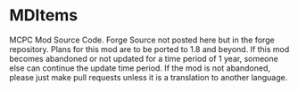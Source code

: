 # MDItems
MCPC Mod Source Code. Forge Source not posted here but in the forge repository. Plans for this mod are to be ported to 1.8 and beyond. 
If this mod becomes abandoned or not updated for a time period of 1 year, someone else can continue the update time period.
If the mod is not abandoned, please just make pull requests unless it is a translation to another language.
